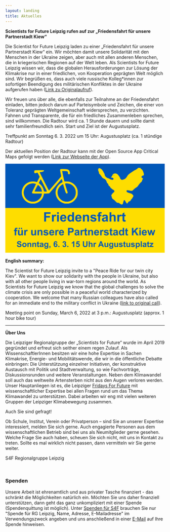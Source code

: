 ```yaml
---
layout: landing
title: Aktuelles
---
```


<b>Scientists for Future Leipzig rufen auf zur „Friedensfahrt für unsere Partnerstadt Kiew“</b>
<br>

Die Scientist for Future Leipzig laden zu einer „Friedensfahrt für unsere Partnerstadt Kiew“ ein. Wir möchten damit unsere Solidarität mit den Menschen in der Ukraine zeigen, aber auch mit allen anderen Menschen, die in kriegerischen Regionen auf der Welt leben. Als Scientists for Future Leipzig wissen wir, dass die globalen Herausforderungen zur Lösung der Klimakrise nur in einer friedlichen, von Kooperation geprägten Welt möglich sind. Wir begrüßen es, dass auch viele russische Kolleg*innen zur sofortigen Beendigung des militärischen Konfliktes in der Ukraine aufgerufen haben (<a href="https://trv-science.ru/2022/02/we-are-against-war/">Link zu Originalaufruf</a>).

Wir freuen uns über alle, die ebenfalls zur Teilnahme an der Friedensfahrt einladen, bitten jedoch darum auf Parteisymbole und Zeichen, die einer von Toleranz geprägten Weltgemeinschaft widersprechen, zu verzichten. Fahnen und Transparente, die für ein friedliches Zusammenleben sprechen, sind willkommen. Die Radtour wird ca. 1 Stunde dauern und sollte damit sehr familienfreundlich sein. Start und Ziel ist der Augustusplatz.

Treffpunkt am Sonntag 6. 3. 2022 um 15 Uhr: Augustusplatz (ca. 1 stündige Radtour)

Der aktuellen Position der Radtour kann mit der Open Source App Critical Maps gefolgt werden (<a href="https://www.criticalmaps.net/">Link zur Webseite der App</a>).

![](/images/Friedensfahrt.png)

<b>English summary:</b>

The Scientist for Future Leipzig invite to a "Peace Ride for our twin city Kiev". We want to show our solidarity with the people in Ukraine, but also with all other people living in war-torn regions around the world. As Scientists for Future Leipzig we know that the global challenges to solve the climate crisis are only possible in a peaceful world characterized by cooperation. We welcome that many Russian colleagues have also called for an immediate end to the military conflict in Ukraine (<a href="https://trv-science.ru/2022/02/we-are-against-war/">link to original call</a>).

Meeting point on Sunday, March 6, 2022 at 3 p.m.: Augustusplatz (approx. 1 hour bike tour) 

<hr>

<b>Über Uns</b>
<br>

Die Leipziger Regionalgruppe der „Scientists for Future“ wurde im April 2019 gegründet und erfreut sich seither einem regen Zulauf. Als WissenschaftlerInnen besitzen wir eine hohe Expertise in Sachen Klimakrise, Energie- und Mobilitätswende, die wir in die öffentliche Debatte einbringen: Die Unterstützung einzelner Initiativen, der konstruktive Austausch mit Politik und Stadtverwaltung, so wie Fachvorträge, Diskussionsrunden und weitere Veranstaltungen. Neben dem Klimawandel soll auch das weltweite Artensterben nicht aus den Augen verloren werden. Unser Hauptanliegen ist es, die Leipziger <a href="https://fffleipzig.de/" target="blank">Fridays For Future</a> mit wissenschaftlicher Expertise bei allen Fragen rund um das Thema Klimawandel zu unterstützen. Dabei arbeiten wir eng mit vielen weiteren Gruppen der Leipziger Klimabewegung zusammen.

Auch Sie sind gefragt! 

Ob Schule, Institut, Verein oder Privatperson – sind Sie an unserer Expertise interessiert, melden Sie sich gerne. Auch engagierte Personen aus dem wissenschaftlichen Betrieb sind bei uns als Neumitglieder gerne gesehen. Welche Frage Sie auch haben, scheuen Sie sich nicht, mit uns in Kontakt zu treten. Sollte es mal wirklich nicht passen, dann vermitteln wir Sie gerne weiter.

S4F Regionalgruppe Leipzig

<br>

<h3>Spenden</h3>

Unsere Arbeit ist ehrenamtlich und aus privater Tasche finanziert - das schränkt die Möglichkeiten natürlich ein. Möchten Sie uns daher finanziell unterstützen, dann geht das ganz unkompliziert mit einer Spende (Spendenquittung ist möglich). Unter <a href="https://de.scientists4future.org/ueber-uns/spenden/">Spenden für S4F</a> brauchen Sie nur "Spende für RG Leipzig, Name, Adresse, E-Mailadresse" im Verwendungszweck angeben und uns anschließend in einer <a href="mailto:leipzig@scientists4future.org">E-Mail</a> auf Ihre Spende hinweisen.
